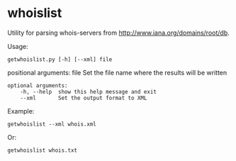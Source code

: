 whoislist
=========

Utility for parsing whois-servers from http://www.iana.org/domains/root/db.

Usage:

    getwhoislist.py [-h] [--xml] file

positional arguments:
    file        Set the file name where the results will be written

    optional arguments:
        -h, --help  show this help message and exit
        --xml       Set the output format to XML

Example:

    getwhoislist --xml whois.xml

Or:

    getwhoislist whois.txt
